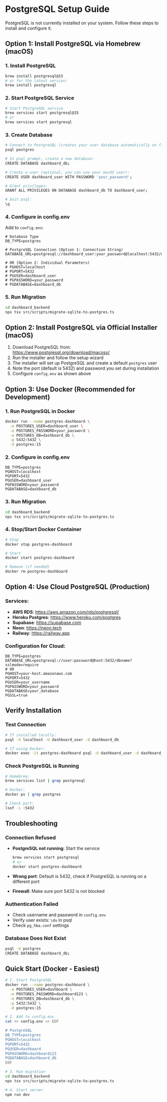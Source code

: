 # PostgreSQL Setup Guide

PostgreSQL is not currently installed on your system. Follow these steps to install and configure it.

## Option 1: Install PostgreSQL via Homebrew (macOS)

### 1. Install PostgreSQL

```bash
brew install postgresql@15
# or for the latest version:
brew install postgresql
```

### 2. Start PostgreSQL Service

```bash
# Start PostgreSQL service
brew services start postgresql@15
# or
brew services start postgresql
```

### 3. Create Database

```bash
# Connect to PostgreSQL (creates your user database automatically on first connection)
psql postgres

# In psql prompt, create a new database:
CREATE DATABASE dashboard_db;

# Create a user (optional, you can use your macOS user):
CREATE USER dashboard_user WITH PASSWORD 'your_password';

# Grant privileges:
GRANT ALL PRIVILEGES ON DATABASE dashboard_db TO dashboard_user;

# Exit psql:
\q
```

### 4. Configure in config.env

Add to `config.env`:

```env
# Database Type
DB_TYPE=postgres

# PostgreSQL Connection (Option 1: Connection String)
DATABASE_URL=postgresql://dashboard_user:your_password@localhost:5432/dashboard_db

# OR (Option 2: Individual Parameters)
# PGHOST=localhost
# PGPORT=5432
# PGUSER=dashboard_user
# PGPASSWORD=your_password
# PGDATABASE=dashboard_db
```

### 5. Run Migration

```bash
cd dashboard_backend
npx tsx src/scripts/migrate-sqlite-to-postgres.ts
```

## Option 2: Install PostgreSQL via Official Installer (macOS)

1. Download PostgreSQL from: https://www.postgresql.org/download/macosx/
2. Run the installer and follow the setup wizard
3. The installer will set up PostgreSQL and create a default `postgres` user
4. Note the port (default is 5432) and password you set during installation
5. Configure `config.env` as shown above

## Option 3: Use Docker (Recommended for Development)

### 1. Run PostgreSQL in Docker

```bash
docker run --name postgres-dashboard \
  -e POSTGRES_USER=dashboard_user \
  -e POSTGRES_PASSWORD=your_password \
  -e POSTGRES_DB=dashboard_db \
  -p 5432:5432 \
  -d postgres:15
```

### 2. Configure in config.env

```env
DB_TYPE=postgres
PGHOST=localhost
PGPORT=5432
PGUSER=dashboard_user
PGPASSWORD=your_password
PGDATABASE=dashboard_db
```

### 3. Run Migration

```bash
cd dashboard_backend
npx tsx src/scripts/migrate-sqlite-to-postgres.ts
```

### 4. Stop/Start Docker Container

```bash
# Stop
docker stop postgres-dashboard

# Start
docker start postgres-dashboard

# Remove (if needed)
docker rm postgres-dashboard
```

## Option 4: Use Cloud PostgreSQL (Production)

### Services:
- **AWS RDS**: https://aws.amazon.com/rds/postgresql/
- **Heroku Postgres**: https://www.heroku.com/postgres
- **Supabase**: https://supabase.com
- **Neon**: https://neon.tech
- **Railway**: https://railway.app

### Configuration for Cloud:

```env
DB_TYPE=postgres
DATABASE_URL=postgresql://user:password@host:5432/dbname?sslmode=require
# OR
PGHOST=your-host.amazonaws.com
PGPORT=5432
PGUSER=your_username
PGPASSWORD=your_password
PGDATABASE=your_database
PGSSL=true
```

## Verify Installation

### Test Connection

```bash
# If installed locally:
psql -h localhost -U dashboard_user -d dashboard_db

# If using Docker:
docker exec -it postgres-dashboard psql -U dashboard_user -d dashboard_db
```

### Check PostgreSQL is Running

```bash
# Homebrew:
brew services list | grep postgresql

# Docker:
docker ps | grep postgres

# Check port:
lsof -i :5432
```

## Troubleshooting

### Connection Refused

- **PostgreSQL not running**: Start the service
  ```bash
  brew services start postgresql
  # or
  docker start postgres-dashboard
  ```

- **Wrong port**: Default is 5432, check if PostgreSQL is running on a different port

- **Firewall**: Make sure port 5432 is not blocked

### Authentication Failed

- Check username and password in `config.env`
- Verify user exists: `\du` in psql
- Check `pg_hba.conf` settings

### Database Does Not Exist

```bash
psql -U postgres
CREATE DATABASE dashboard_db;
```

## Quick Start (Docker - Easiest)

```bash
# 1. Start PostgreSQL
docker run --name postgres-dashboard \
  -e POSTGRES_USER=dashboard \
  -e POSTGRES_PASSWORD=dashboard123 \
  -e POSTGRES_DB=dashboard_db \
  -p 5432:5432 \
  -d postgres:15

# 2. Add to config.env
cat >> config.env << EOF

# PostgreSQL
DB_TYPE=postgres
PGHOST=localhost
PGPORT=5432
PGUSER=dashboard
PGPASSWORD=dashboard123
PGDATABASE=dashboard_db
EOF

# 3. Run migration
cd dashboard_backend
npx tsx src/scripts/migrate-sqlite-to-postgres.ts

# 4. Start server
npm run dev
```

